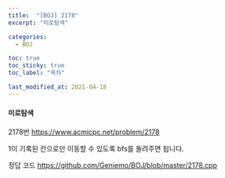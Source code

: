 ```yaml
---
title:  "[BOJ] 2178"
excerpt: "미로탐색"

categories:
  - BOJ

toc: true
toc_sticky: true
toc_label: "목차"

last_modified_at: 2021-04-18
---
```


#### 미로탐색

2178번 <https://www.acmicpc.net/problem/2178>

1이 기록된 칸으로만 이동할 수 있도록 bfs를 돌려주면 됩니다.

정답 코드 <https://github.com/Geniemo/BOJ/blob/master/2178.cpp>